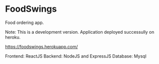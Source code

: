 # FoodSwings

Food ordering app.

Note: This is a development version.
Application deployed successully on heroku.

https://foodswings.herokuapp.com/

Frontend: ReactJS
Backend: NodeJS and ExpressJS
Database: Mysql
